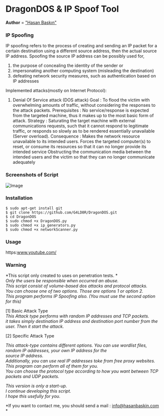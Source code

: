 # DragonDOS & IP Spoof Tool

**Author** = ["Hasan Baskın"](https://www.hasanbaskin.com/)

### IP Spoofing 

IP spoofing refers to the process of creating and sending an IP packet for a certain destination using a different source address, then the actual source IP address.
Spoofing the source IP address can be possibly used for,
1. the purpose of concealing the identity of the sender or
2. impersonating another computing system (misleading the destination)
3. defeating network security measures, such as authentication based on IP addresses

Implemented attacks(mostly on Internet Protocol):

1. Denial Of Service attack (DOS attack)
   Goal          : To flood the victim with overwhelming amounts of traffic, without considering the responses to the attack packets.
   Prerequisites : No service/response is expected from the targeted machine, thus it makes up to the most basic form of attack.
   Strategy      : Saturating the target machine with external communications requests, such that it cannot respond to legitimate traffic, or 		   	           responds so slowly as to be rendered essentially unavailable (Server overload).
   Consequence   : Makes the network resource unavailable to its intended users.
                   Forces the targeted computer(s) to reset, or consume its resources so that it can no longer provide its intended service 		 	                Obstructing the communication media between the intended users and the victim so that they can no longer communicate adequately
                   



### Screenshots of Script

![Image](https://i.ibb.co/tsh0wTx/dos.png)


### Installation

`$ sudo apt-get install git`<br />
`$ git clone https://github.com/G4LD0R/DragonDOS.git`<br />
`$ cd DragonDOS`<br />
`$ sudo chmod +x DragonDOS.py` <br />
`$ sudo chmod +x ip_generators.py`<br />
`$ sudo chmod +x networkScanner.py`<br />


### Usage

https:www.youtube.com/


### Warning

*This script only created to uses on penetration tests. *<br />
*Only the users be responsible when occurred an abuse.*<br />
*This script consist of volume-based dos attacks and protocol attacks.*<br />
*You can choose one of two options. Those are options 1 or option 2.*<br />
*This program performs IP Spoofing also. (You must use the second option for this)*<br />

[1] Basic Attack Type <br />
*This Attack type performs with random IP addresses and TCP packets.* <br />
*it takes simply destination IP address and destination port number from the user. Then it start the attack.*<br />

[2] Specific Attack Type<br />

*This attack-type contains different options. You can use wordlist files, random IP addresses, your own IP address for the*<br /> *source IP address.*<br /> 
*Additionally, you can use real IP addresses toke from free proxy websites. This program can perform all of them for you.*<br />
*You can choose the protocol type according to how you want between TCP packets and UDP packets.*<br />

*This version is only a start-up.*<br />
*I continue developing this script.*<br />
*I hope this usefully for you.*<br />

*If you want to contact me, you should send a mail : info@hasanbaskin.com *<br />
